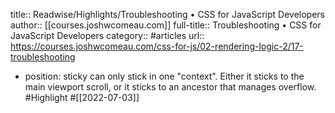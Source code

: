 title:: Readwise/Highlights/Troubleshooting • CSS for JavaScript Developers
author:: [[courses.joshwcomeau.com]]
full-title:: Troubleshooting • CSS for JavaScript Developers
category:: #articles
url:: https://courses.joshwcomeau.com/css-for-js/02-rendering-logic-2/17-troubleshooting
- position: sticky can only stick in one "context". Either it sticks to the main viewport scroll, or it sticks to an ancestor that manages overflow. #Highlight #[[2022-07-03]]
